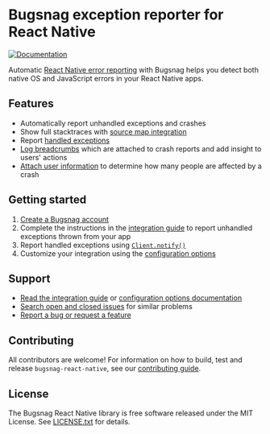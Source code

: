 # Bugsnag exception reporter for React Native
[![Documentation](https://img.shields.io/badge/documentation-2.2.3-blue.svg)](http://docs.bugsnag.com/platforms/react-native/)

Automatic [React Native error reporting](https://www.bugsnag.com/platforms/react-native-error-reporting/) with Bugsnag helps you detect both native OS and JavaScript errors in your React Native apps.

## Features

* Automatically report unhandled exceptions and crashes
* Show full stacktraces with [source map integration](https://docs.bugsnag.com/platforms/react-native/showing-full-stacktraces)
* Report [handled exceptions](http://docs.bugsnag.com/platforms/react-native/#reporting-handled-exceptions)
* [Log breadcrumbs](http://docs.bugsnag.com/platforms/react-native/#logging-breadcrumbs) which are attached to crash reports and add insight to users' actions
* [Attach user information](http://docs.bugsnag.com/platforms/react-native/#identifying-users) to determine how many people are affected by a crash


## Getting started

1. [Create a Bugsnag account](https://bugsnag.com)
1. Complete the instructions in the [integration guide](https://docs.bugsnag.com/platforms/react-native) to report unhandled exceptions thrown from your app
1. Report handled exceptions using [`Client.notify()`](https://docs.bugsnag.com/platforms/react-native/#reporting-handled-errors)
1. Customize your integration using the [configuration options](http://docs.bugsnag.com/platforms/react-native/configuration-options/)


## Support

* [Read the integration guide](http://docs.bugsnag.com/platforms/react-native/) or [configuration options documentation](http://docs.bugsnag.com/platforms/react-native/configuration-options/)
* [Search open and closed issues](https://github.com/bugsnag/bugsnag-react-native/issues?utf8=✓&q=is%3Aissue) for similar problems
* [Report a bug or request a feature](https://github.com/bugsnag/bugsnag-react-native/issues/new)


## Contributing

All contributors are welcome! For information on how to build, test
and release `bugsnag-react-native`, see our
[contributing guide](https://github.com/bugsnag/bugsnag-react-native/blob/master/CONTRIBUTING.md).


## License

The Bugsnag React Native library is free software released under the MIT License.
See [LICENSE.txt](https://github.com/bugsnag/bugsnag-react-native/blob/master/LICENSE.txt)
for details.
